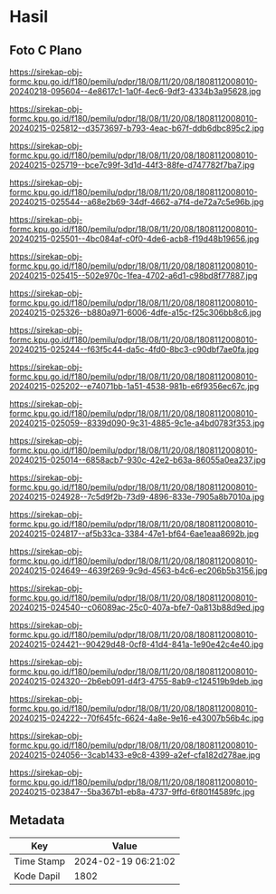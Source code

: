 # Hasil

## Foto C Plano

https://sirekap-obj-formc.kpu.go.id/f180/pemilu/pdpr/18/08/11/20/08/1808112008010-20240218-095604--4e8617c1-1a0f-4ec6-9df3-4334b3a95628.jpg

https://sirekap-obj-formc.kpu.go.id/f180/pemilu/pdpr/18/08/11/20/08/1808112008010-20240215-025812--d3573697-b793-4eac-b67f-ddb6dbc895c2.jpg

https://sirekap-obj-formc.kpu.go.id/f180/pemilu/pdpr/18/08/11/20/08/1808112008010-20240215-025719--bce7c99f-3d1d-44f3-88fe-d747782f7ba7.jpg

https://sirekap-obj-formc.kpu.go.id/f180/pemilu/pdpr/18/08/11/20/08/1808112008010-20240215-025544--a68e2b69-34df-4662-a7f4-de72a7c5e96b.jpg

https://sirekap-obj-formc.kpu.go.id/f180/pemilu/pdpr/18/08/11/20/08/1808112008010-20240215-025501--4bc084af-c0f0-4de6-acb8-f19d48b19656.jpg

https://sirekap-obj-formc.kpu.go.id/f180/pemilu/pdpr/18/08/11/20/08/1808112008010-20240215-025415--502e970c-1fea-4702-a6d1-c98bd8f77887.jpg

https://sirekap-obj-formc.kpu.go.id/f180/pemilu/pdpr/18/08/11/20/08/1808112008010-20240215-025326--b880a971-6006-4dfe-a15c-f25c306bb8c6.jpg

https://sirekap-obj-formc.kpu.go.id/f180/pemilu/pdpr/18/08/11/20/08/1808112008010-20240215-025244--f63f5c44-da5c-4fd0-8bc3-c90dbf7ae0fa.jpg

https://sirekap-obj-formc.kpu.go.id/f180/pemilu/pdpr/18/08/11/20/08/1808112008010-20240215-025202--e74071bb-1a51-4538-981b-e6f9356ec67c.jpg

https://sirekap-obj-formc.kpu.go.id/f180/pemilu/pdpr/18/08/11/20/08/1808112008010-20240215-025059--8339d090-9c31-4885-9c1e-a4bd0783f353.jpg

https://sirekap-obj-formc.kpu.go.id/f180/pemilu/pdpr/18/08/11/20/08/1808112008010-20240215-025014--6858acb7-930c-42e2-b63a-86055a0ea237.jpg

https://sirekap-obj-formc.kpu.go.id/f180/pemilu/pdpr/18/08/11/20/08/1808112008010-20240215-024928--7c5d9f2b-73d9-4896-833e-7905a8b7010a.jpg

https://sirekap-obj-formc.kpu.go.id/f180/pemilu/pdpr/18/08/11/20/08/1808112008010-20240215-024817--af5b33ca-3384-47e1-bf64-6ae1eaa8692b.jpg

https://sirekap-obj-formc.kpu.go.id/f180/pemilu/pdpr/18/08/11/20/08/1808112008010-20240215-024649--4639f269-9c9d-4563-b4c6-ec206b5b3156.jpg

https://sirekap-obj-formc.kpu.go.id/f180/pemilu/pdpr/18/08/11/20/08/1808112008010-20240215-024540--c06089ac-25c0-407a-bfe7-0a813b88d9ed.jpg

https://sirekap-obj-formc.kpu.go.id/f180/pemilu/pdpr/18/08/11/20/08/1808112008010-20240215-024421--90429d48-0cf8-41d4-841a-1e90e42c4e40.jpg

https://sirekap-obj-formc.kpu.go.id/f180/pemilu/pdpr/18/08/11/20/08/1808112008010-20240215-024320--2b6eb091-d4f3-4755-8ab9-c124519b9deb.jpg

https://sirekap-obj-formc.kpu.go.id/f180/pemilu/pdpr/18/08/11/20/08/1808112008010-20240215-024222--70f645fc-6624-4a8e-9e16-e43007b56b4c.jpg

https://sirekap-obj-formc.kpu.go.id/f180/pemilu/pdpr/18/08/11/20/08/1808112008010-20240215-024056--3cab1433-e9c8-4399-a2ef-cfa182d278ae.jpg

https://sirekap-obj-formc.kpu.go.id/f180/pemilu/pdpr/18/08/11/20/08/1808112008010-20240215-023847--5ba367b1-eb8a-4737-9ffd-6f801f4589fc.jpg


## Metadata

| Key        | Value               |
| ---------- | ------------------- |
| Time Stamp | 2024-02-19 06:21:02 |
| Kode Dapil | 1802                |



